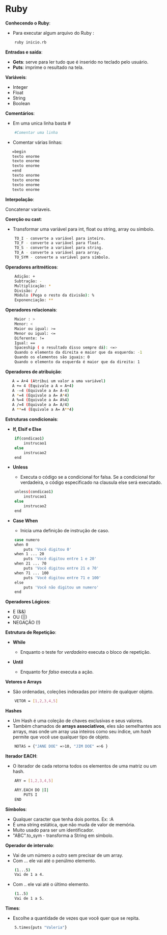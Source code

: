 # Ruby

**Conhecendo o Ruby**:

* Para executar algum arquivo do Ruby :

```bash
    ruby inicio.rb
```

**Entradas e saída**:

* **Gets**: serve para ler tudo que é inserido no teclado pelo usuário.
* **Puts**: imprime o resultado na tela.

**Variáveis**:

* Integer
* Float
* String
* Boolean

**Comentários**:

* Em uma unica linha basta #
```bash
    #Comentar uma linha
```

* Comentar várias linhas:
 ```bash
    =begin
    texto enorme
    texto enorme
    texto enorme
    =end
    texto enorme
    texto enorme
    texto enorme
    texto enorme
 ```

**Interpolação**:

Concatenar variaveis.

**Coerção ou cast**:

* Transformar uma variável para int, float ou string, array ou símbolo.

```bash
    TO_I - converte a variável para inteiro.
    TO_F - converte a variável para float.
    TO_S - converte a variável para string.
    TO_A - converte a variável para array.
    TO_SYM - converte a variável para símbolo.
```

**Operadores aritméticos**:

```bash
    Adição: +
    Subtração: -
    Multiplicação: *
    Divisão: /
    Módulo (Pega o resto da divisão): %
    Exponenciação: **
```
**Operadores relacionais**:

```bash
    Maior : >
    Menor: <
    Maior ou igual: >=
    Menor ou igual: <=
    Diferente: !=
    Igual: ==
    Spaceship ( o resultado disso sempre dá): <=>
    Quando o elemento da direita e maior que da esquerda: -1
    Quando os elementos são iguais: 0
    Quando o elemento da esquerda é maior que da direita: 1
```

**Operadores de atribuição**:

```bash
   A = A+4 (Atribui um valor a uma variável)
   A += 4 (Equivale a A = A+4)
   A -=4 (Equivale a A= A-4)
   A *=4 (Equivale a A= A*4)
   A %=4 (Equivale a A= A%4)
   A /=4 (Equivale a A= A/4)
   A **=4 (Equivale a A= A**4)
```

**Estruturas condicionais**:

* **If, Elsif e Else**

```bash
    if(condicao1)
        instrucao1
    else
        instrucao2
    end
```

* **Unless**
  
  * Executa o código se a condicional for falsa. Se a condicional for verdadeira, o código especificado na clausula else será executado.

```bash
    unless(condicao1)
        instrucao1
    else
        instrucao2
    end
```

* **Case When**

  * Inicia uma definição de instrução de caso.


```bash
    case numero
    when 0
        puts 'Você digitou 0'
    when 1 ... 20
        puts 'Você digitou entre 1 e 20'
    when 21 ... 70
        puts 'Você digitou entre 21 e 70'
    when 71 ... 100
        puts 'Você digitou entre 71 e 100'
    else
        puts 'Você não digitou um numero'
    end
```

**Operadores Lógicos**:

* E (&&)
* OU (||)
* NEGAÇÃO (!)

**Estrutura de Repetição**:

* **While**
  * Enquanto o teste for *verdadeiro* executa o bloco de repetição.

* **Until**
  * Enquanto for *falso* executa a ação.

**Vetores e Arrays**

* São ordenadas, coleções indexadas por inteiro de qualquer objeto.

```bash
    VETOR = [1,2,3,4,5]
```

**Hashes**

* Um Hash é uma coleção de chaves exclusivas e seus valores.
* Também chamados de **arrays associativos**, eles são semelhantes aos arrays, mas onde um array usa inteiros como seu índice, um *hash* permite que você use qualquer tipo de objeto.

```bash
    NOTAS = {"JANE DOE" =>10, "JIM DOE" =>6 }
```

**Iterador EACH**:

* O iterador de cada retorna todos os elementos de uma matriz ou um hash.

```bash
    ARY = [1,2,3,4,5]

    ARY.EACH DO |I|
        PUTS I
    END
```

**Símbolos**:

* Qualquer caracter que tenha dois pontos. Ex: :A
* É uma string estática, que não muda de valor de memória.
* Muito usado para ser um identificador.
* "ABC".to_sym - transforma a String em símbolo.

**Operador de intervalo**:

* Vai de um número a outro sem precisar de um array.
* Com ... ele vai até o penúlmo elemento.
  
```bash
    (1...5)
    Vai de 1 a 4.
```

* Com .. ele vai até o último elemento.

```bash
    (1..5)
    Vai de 1 a 5.
```

**Times**:

* Escolhe a quantidade de vezes que você quer que se repita.

```bash
    5.times{puts "Valeria"}
``` 